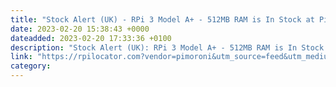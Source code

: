 ```yaml
---
title: "Stock Alert (UK) - RPi 3 Model A+ - 512MB RAM is In Stock at Pimoroni"
date: 2023-02-20 15:38:43 +0000
dateadded: 2023-02-20 17:33:36 +0100
description: "Stock Alert (UK): RPi 3 Model A+ - 512MB RAM is In Stock at Pimoroni"
link: "https://rpilocator.com?vendor=pimoroni&utm_source=feed&utm_medium=rss"
category:
---
```

